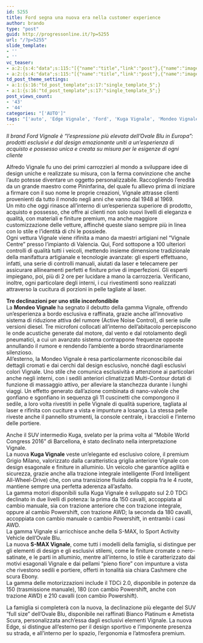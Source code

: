 ```yaml
---
id: 5255
title: Ford segna una nuova era nella customer experience
author: brando
type: "post"
guid: http://progressonline.it/?p=5255
url: "/?p=5255"
slide_template:
- ''
- ''
vc_teaser:
- a:2:{s:4:"data";s:115:"[{"name":"title","link":"post"},{"name":"image","image":"featured","link":"none"},{"name":"text","mode":"excerpt"}]";s:7:"bgcolor";s:0:"";}
- a:2:{s:4:"data";s:115:"[{"name":"title","link":"post"},{"name":"image","image":"featured","link":"none"},{"name":"text","mode":"excerpt"}]";s:7:"bgcolor";s:0:"";}
td_post_theme_settings:
- a:1:{s:16:"td_post_template";s:17:"single_template_5";}
- a:1:{s:16:"td_post_template";s:17:"single_template_5";}
post_views_count:
- '43'
- '44'
categories: "['AUTO']"
tags: "['auto', 'Edge Vignale', 'Ford', 'Kuga Vignale', 'Mondeo Vignale', 'novità 2016', 'S-MAX Vignale']"
---
```


*Il brand Ford Vignale è “l’espressione più elevata dell’Ovale Blu in Europa”: prodotti esclusivi e dal design emozionante uniti a un’esperienza di acquisto e possesso unica e creata su misura per le esigenze di ogni cliente*

Alfredo Vignale fu uno dei primi carrozzieri al mondo a sviluppare idee di design uniche e realizzate su misura, con la ferma convinzione che anche l’auto potesse diventare un oggetto personalizzabile. Raccogliendo l’eredità da un grande maestro come Pininfarina, del quale fu allievo prima di iniziare a firmare con il suo nome le proprie creazioni, Vignale attrasse clienti provenienti da tutto il mondo negli anni che vanno dal 1948 al 1969.  
Un mito che oggi rinasce all’interno di un’esperienza superiore di prodotto, acquisto e possesso, che offre ai clienti non solo nuovi livelli di eleganza e qualità, con materiali e finiture premium, ma anche maggiore customizzazione delle vetture, affinché queste siano sempre più in linea con lo stile e l’identità di chi le possiede.  
Ogni vettura Vignale viene rifinita a mano da maestri artigiani nel “Vignale Centre” presso l’impianto di Valencia. Qui, Ford sottopone a 100 ulteriori controlli di qualità tutti i veicoli, mettendo insieme dimensione tradizionale della manifattura artigianale e tecnologie avanzate: gli esperti effettuano, infatti, una serie di controlli manuali, aiutati da laser e telecamere per assicurare allineamenti perfetti e finiture prive di imperfezioni. Gli esperti impiegano, poi, più di 2 ore per lucidare a mano la carrozzeria. Verificano, inoltre, ogni particolare degli interni, i cui rivestimenti sono realizzati attraverso la cucitura di porzioni in pelle tagliate al laser.

**Tre declinazioni per uno stile inconfondibile**  
La **Mondeo Vignale** ha segnato il debutto della gamma Vignale, offrendo un’esperienza a bordo esclusiva e raffinata, grazie anche all’innovativo sistema di riduzione attiva del rumore (Active Noise Control), di serie sulle versioni diesel. Tre microfoni collocati all’interno dell’abitacolo percepiscono le onde acustiche generate dal motore, dal vento e dal rotolamento degli pneumatici, a cui un avanzato sistema contrappone frequenze opposte annullando il rumore e rendendo l’ambiente a bordo straordinariamente silenzioso.  
All’esterno, la Mondeo Vignale è resa particolarmente riconoscibile dai dettagli cromati e dai cerchi dal design esclusivo, nonché dagli esclusivi colori Vignale. Uno stile che comunica esclusività e attenzione ai particolari anche negli interni, con i sedili anteriori climatizzati Multi-Contour dotati di funzione di massaggio attivo, per alleviare la stanchezza durante i lunghi viaggi. Un effetto generato dall’azione combinata di nano-valvole che gonfiano e sgonfiano in sequenza gli 11 cuscinetti che compongono il sedile, a loro volta rivestiti in pelle Vignale di qualità superiore, tagliata al laser e rifinita con cuciture a vista e impunture a losanga. La stessa pelle riveste anche il pannello strumenti, la console centrale, i braccioli e l’interno delle portiere.

Anche il SUV intermedio Kuga, svelato per la prima volta al “Mobile World Congress 2016” di Barcellona, è stato declinato nella interpretazione Vignale.  
La nuova **Kuga Vignale** veste un’elegante ed esclusivo colore, il premium Grigio Milano, valorizzato dalla caratteristica griglia anteriore Vignale con design esagonale e finiture in alluminio. Un veicolo che garantice agilità e sicurezza, grazie anche alla trazione integrale intelligente (Ford Intelligent All-Wheel-Drive) che, con una transizione fluida della coppia fra le 4 ruote, mantiene sempre una perfetta aderenza all’asfalto.  
La gamma motori disponibili sulla Kuga Vignale è sviluppato sul 2.0 TDCi declinato in due livelli di potenza: la prima da 150 cavalli, accoppiata al cambio manuale, sia con trazione anteriore che con trazione integrale, oppure al cambio Powershift, con trazione AWD; la seconda da 180 cavalli, accoppiata con cambio manuale o cambio Powershift, in entrambi i casi AWD.  
La gamma Vignale si arricchisce anche della S-MAX, lo Sport Activity Vehicle dell’Ovale Blu.  
La nuova **S-MAX Vignale**, come tutti i modelli della famiglia, si distingue per gli elementi di design e gli esclusivi stilemi, come le finiture cromate o nero-satinate, e le parti in alluminio, mentre all’interno, lo stile è caratterizzato dai motivi esagonali Vignale e dai pellami “pieno fiore” con impunture a vista che rivestono sedili e portiere, offerti in tonalità sia chiara Cashmere che scura Ebony.  
La gamma delle motorizzazioni include il TDCi 2.0, disponibile in potenze da 150 (trasmissione manuale), 180 (con cambio Powershift, anche con trazione AWD) e 210 cavalli (con cambio Powershift).

La famiglia si completerà con la nuova, la declinazione più elegante del SUV “full size” dell’Ovale Blu, disponibile nei raffinati Bianco Platinum e Ametista Scura, personalizzata anch’essa dagli esclusivi elementi Vignale. La nuova Edge, si distingue all’esterno per il design sportivo e l’imponente presenza su strada, e all’interno per lo spazio, l’ergonomia e l’atmosfera premium.
